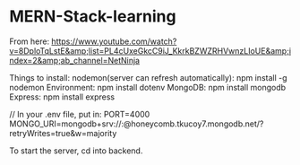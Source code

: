 # MERN-Stack-learning
From here: https://www.youtube.com/watch?v=8DploTqLstE&amp;list=PL4cUxeGkcC9iJ_KkrkBZWZRHVwnzLIoUE&amp;index=2&amp;ab_channel=NetNinja

Things to install:
nodemon(server can refresh automatically): npm install -g nodemon 
Environment: npm install dotenv 
MongoDB: npm install mongodb
Express: npm install express

// In your .env file, put in:
PORT=4000
MONGO_URI=mongodb+srv://<username>:<password>@honeycomb.tkucoy7.mongodb.net/?retryWrites=true&w=majority

To start the server, cd into backend. 
